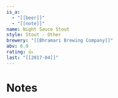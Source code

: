 ```yaml
---
is_a:
  - "[[beer]]"
  - "[[note]]"
name: Night Sauce Stout
style: Stout - Other
brewery: "[[Bhramari Brewing Company]]"
abv: 6.9
rating: 👍
last: "[[2017-04]]"
---
```

# Notes

